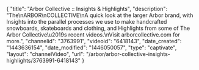 {
    "title": "Arbor Collective :: Insights & Highlights",
    "description": "The\nARBOR\nCOLLECTIVE\nA quick look at the larger Arbor brand, with Insights into the parallel processes we use to make handcrafted snowboards, skateboards and clothing, and Highlights from some of The Arbor Collective\u2019s recent videos.\nVisit arborcollective.com for more.",
    "channelid": "3763991",
    "videoid": "6418143",
    "date_created": "1443636154",
    "date_modified": "1446050057",
    "type": "captivate",
    "layout": "channelVideo",
    "url": "\/arbor\/arbor-collective-insights-highlights\/3763991-6418143"
}